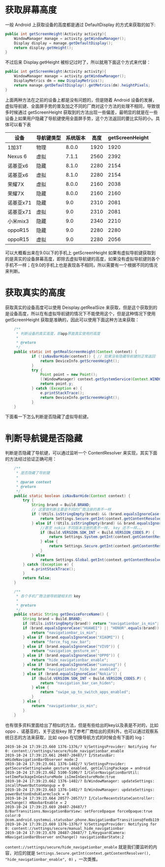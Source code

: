 
# 获取屏幕高度

一般 Android 上获取设备的高度都是通过 DefaultDisplay 的方式来获取的如下:

```java
public int getScreenHeight(Activity activity){
    WindowManager manage = activity.getWindowManager();
    Display display = manage.getDefaultDisplay();
    return display.getHeight();
}
```

不过后来 Display.getHeight 被标记过时了，所以就用下面这个方式来代替：

```java
public int getScreenHeight(Activity activity){
    WindowManager manage = activity.getWindowManager();
    DisplayMetrics dm = new DisplayMetrics();
    return manage.getDefaultDisplay().getMetrics(dm).heightPixels;
}
```

上面两种方法在之前的设备上都是没有问题的，但是随着 Android 设备的发展，虚拟导航键、全面屏手势的普及加之不同的厂商对这个方法的处理不相同，导致很多时候通过 getScreenHeight 获取到的方法出现一些偏差，最明显的就是在一些设备上如果用户隐藏了导航键使用全面屏手势，这个方法返回的要比实际的小。具体可以看下表

设备|导航键类型|系统版本|高度|getScreenHeight
----|-----|----|------|----
1加3T|物理|8.0.0|1920|1920
Nexus 6|虚拟|7.1.1|2560|2392
诺基亚x6|隐藏|8.1.0|2280|2154
诺基亚x6|虚拟|8.1.0|2280|2154
荣耀7X|虚拟|8.0.0|2160|2038
荣耀7X|隐藏|8.0.0 |2160|2160
诺基亚x71|隐藏|9.0|2310|2081
诺基亚x71|虚拟|9.0|2310|2081
小米mix3|隐藏|9.0|2340|2210
oppoR15|隐藏|9.0|2280|2280
oppoR15|虚拟|9.0|2280|2056

可以大概看出来在9.0以下的手机上 getScreenHeight 如果有虚拟导航键获取到的是真实的设备屏幕高度，即除去虚拟导航键的高度，如果没有虚拟导航键则各个手机不一样；在9.0的手机上也是表现各不相同，所以需要有一个根据不同的情况来判断。

# 获取真实的高度

获取真实的设备高度可以使用 Deisplay.getRealSize 来获取，但是这个获取到的是设备高度，所以在有虚拟导航键的情况下不能使用这个，但是这种情况下使用 getScreenHeight 获取是准确的，因此可以使用下面这种方法来获取：

```java
    /**
     * 判断设备的真实高度，即app界面真实使用的高度
     *
     * @return
     */
    public static int getRealScreenHeight(Context context) {
            if (!isNavBarHide(context)) { // 如果没有隐藏导航键则正常返回
                return DeviceInfo.getScreenHeight();
            }
            try {
                Point point = new Point();
                ((WindowManager) context.getSystemService(Context.WINDOW_SERVICE)).getDefaultDisplay().getRealSize(point);
                return point.y;
            } catch (Exception e) {
                e.printStackTrace();
                return DeviceInfo.getScreenHeight();
            }
    }
```

下面看一下怎么判断是否隐藏了虚拟导航键。

# 判断导航键是否隐藏

判断是否隐藏了导航键，可以通过监听一个 ContentResolver 来实现，其实下面的方法经过验证正确可用：

```java
    /**
     * 是否隐藏了导航键
     *
     * @param context
     * @return
     */
    public static boolean isNavBarHide(Context context) {
        try {
            String brand = Build.BRAND;
            // 这里做判断主要是不同的厂商注册的表不一样
            if (!Utils.isStringEmpty(brand) && (brand.equalsIgnoreCase("VIVO") || brand.equalsIgnoreCase("OPPO"))) {
                return Settings.Secure.getInt(context.getContentResolver(), getDeviceForceName(), 0) != 0;
            } else if (!Utils.isStringEmpty(brand) && brand.equalsIgnoreCase("Nokia")) {
                //甚至 nokia 不同版本注册的表不一样， key 还不一样。。。
                if (Build.VERSION.SDK_INT < Build.VERSION_CODES.P) {
                    return Settings.System.getInt(context.getContentResolver(), "navigation_bar_can_hiden", 0) != 0;
                } else {
                    return Settings.Secure.getInt(context.getContentResolver(), "swipe_up_to_switch_apps_enabled", 0) == 1;
                }
            } else
                return Settings.Global.getInt(context.getContentResolver(), getDeviceForceName(), 0) != 0;
        } catch (Exception e) {
            e.printStackTrace();
        }
        return false;
    }

    /**
     * 各个手机厂商注册导航键相关的 key
     *
     * @return
     */
    public static String getDeviceForceName() {
        String brand = Build.BRAND;
        if (Utils.isStringEmpty(brand)) return "navigationbar_is_min";
        if (brand.equalsIgnoreCase("HUAWEI") || "HONOR".equals(brand)) {
            return "navigationbar_is_min";
        } else if (brand.equalsIgnoreCase("XIAOMI")) {
            return "force_fsg_nav_bar";
        } else if (brand.equalsIgnoreCase("VIVO")) {
            return "navigation_gesture_on";
        } else if (brand.equalsIgnoreCase("OPPO")) {
            return "hide_navigationbar_enable";
        } else if (brand.equalsIgnoreCase("samsung")) {
            return "navigationbar_hide_bar_enabled";
        } else if (brand.equalsIgnoreCase("Nokia")) {
            if (Build.VERSION.SDK_INT < Build.VERSION_CODES.P) {
                return "navigation_bar_can_hiden";
            } else {
                return "swipe_up_to_switch_apps_enabled";
            }
        } else {
            return "navigationbar_is_min";
        }
    }

```
也有很多资料里面给出了相似的方法，但是有些给出的key以及表是不对的，比如 oppo 、诺基亚的，关于这些key 除了参考厂商给出的资料外，也可以通过观察系统日志的方法来获取，比如 oppo 在切换导航方式的时候会有下面的 log：

    2019-10-24 17:39:23.660 1376-1376/? V/SettingsProvider: Notifying for 0: content://settings/secure/hide_navigationbar_enable
    2019-10-24 17:39:23.661 20487-20487/? I/StatusBar: mHideNavigationBarObserver mode:2
    2019-10-24 17:39:23.661 1376-1402/? V/SettingsProvider: getSecureSetting(wake_gesture_enabled, getCallingPackage = android
    2019-10-24 17:39:23.662 5100-5100/? I/ColorNavigationBarUtil: setImePackageInGestureMode isImeInGestureMode:true
    2019-10-24 17:39:23.662 1376-1402/? D/WindowManager: updateSettings: incallPowerButtonHangup = 0
    2019-10-24 17:39:23.663 1376-1402/? D/WindowManager: updateSettings: powerButtonEndsAlarmclock = 0
    2019-10-24 17:39:23.664 20577-20577/? I/ColorRecentsStateController: onChange() mNavbarEnable = 2
    2019-10-24 17:39:23.669 20487-20487/? D/BarTransitions.NavigationBarView: setForceOpaque forceOpaque:true color:0 @com.android.systemui.statusbar.phone.NavigationBarTransitions@fedb119
    2019-10-24 17:39:23.669 1376-1376/? V/SettingsProvider: Notifying for 0: content://settings/secure/manual_hide_navigationbar
    2019-10-24 17:39:23.670 20487-20487/? I/KeyguardCamera: mNavigationBarObserver onChange() navigationBarState:2

`content://settings/secure/hide_navigationbar_enable` 就是我们要监听的内容，对应的就是 `Settings.Secure.getInt(context.getContentResolver(), "hide_navigationbar_enable", 0)` ，一次类推。